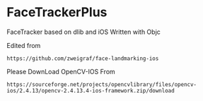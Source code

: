 # FaceTrackerPlus
FaceTracker based on dlib and iOS
Written with Objc

Edited from
```
https://github.com/zweigraf/face-landmarking-ios
```

Please DownLoad OpenCV-IOS From
```
https://sourceforge.net/projects/opencvlibrary/files/opencv-ios/2.4.13/opencv-2.4.13.4-ios-framework.zip/download
```

